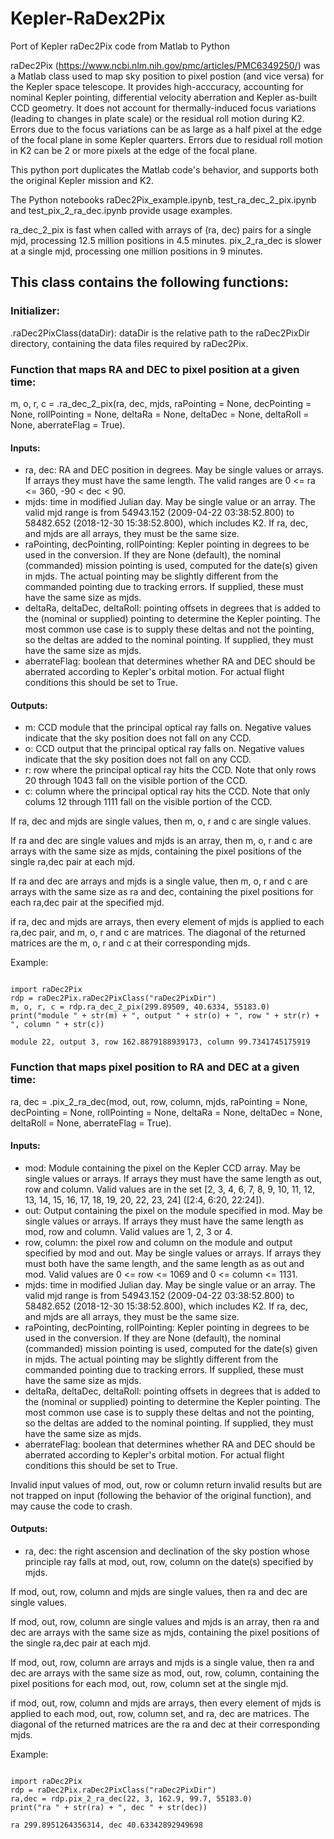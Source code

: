 # Kepler-RaDex2Pix
 Port of Kepler raDec2Pix code from Matlab to Python

raDec2Pix (https://www.ncbi.nlm.nih.gov/pmc/articles/PMC6349250/) was a Matlab class used to map sky position to pixel postion (and vice versa) for the Kepler space telescope.  It provides high-acccuracy, accounting for nominal Kepler pointing, differential velocity aberration and Kepler as-built CCD geometry.  It does not account for thermally-induced focus variations (leading to changes in plate scale) or the residual roll motion during K2.  Errors due to the focus variations can be as large as a half pixel at the edge of the focal plane in some Kepler quarters.  Errors due to residual roll motion in K2 can be 2 or more pixels at the edge of the focal plane.

This python port duplicates the Matlab code's behavior, and supports both the original Kepler mission and K2.  

The Python notebooks raDec2Pix_example.ipynb, test_ra_dec_2_pix.ipynb and test_pix_2_ra_dec.ipynb provide usage examples.

ra_dec_2_pix is fast when called with arrays of (ra, dec) pairs for a single mjd, processing 12.5 million positions in 4.5 minutes.  pix_2_ra_dec is slower at a single mjd, processing one million positions in 9 minutes.

## This class contains the following functions:

### Initializer:

.raDec2PixClass(dataDir): dataDir is the relative path to the raDec2PixDir directory, containing the data files required by raDec2Pix.

### Function that maps RA and DEC to pixel position at a given time:

m, o, r, c = .ra_dec_2_pix(ra, dec, mjds, raPointing = None, decPointing = None, rollPointing = None, deltaRa = None, deltaDec = None, deltaRoll = None, aberrateFlag = True).  

#### Inputs: 
- ra, dec: RA and DEC position in degrees.  May be single values or arrays.  If arrays they must have the same length.  The valid ranges are 0 <= ra <= 360, -90 < dec < 90.
- mjds: time in modified Julian day.  May be single value or an array.  The valid mjd range is from 54943.152 (2009-04-22 03:38:52.800) to 58482.652 (2018-12-30 15:38:52.800), which includes K2.
If ra, dec, and mjds are all arrays, they must be the same size.
- raPointing, decPointing, rollPointing: Kepler pointing in degrees to be used in the conversion.  If they are None (default), the nominal (commanded) mission pointing is used, computed for the date(s) given in mjds. The actual pointing may be slightly different from the commanded pointing due to tracking errors. If supplied, these must have the same size as mjds. 
- deltaRa, deltaDec, deltaRoll: pointing offsets in degrees that is added to the (nominal or supplied) pointing to determine the Kepler pointing.  The most common use case is to supply these deltas and not the pointing, so the deltas are added to the nominal pointing. If supplied, they must have the same size as mjds.
- aberrateFlag: boolean that determines whether RA and DEC should be aberrated according to Kepler's orbital motion.  For actual flight conditions this should be set to True.

#### Outputs:
- m: CCD module that the principal optical ray falls on. Negative values indicate that the sky position does not fall on any CCD.
- o: CCD output that the principal optical ray falls on. Negative values indicate that the sky position does not fall on any CCD.
- r: row where the principal optical ray hits the CCD. Note that only rows 20 through 1043 fall on the visible portion of the CCD.
- c: column where the principal optical ray hits the CCD. Note that only colums 12 through 1111 fall on the visible portion of the CCD.

If ra, dec and mjds are single values, then m, o, r and c are single values.

If ra and dec are single values and mjds is an array, then m, o, r and c are arrays with the same size as mjds, containing the pixel positions of the single ra,dec pair at each mjd.

If ra and dec are arrays and mjds is a single value, then m, o, r and c are arrays with the same size as ra and dec, containing the pixel positions for each ra,dec pair at the specified mjd.

if ra, dec and mjds are arrays, then every element of mjds is applied to each ra,dec pair, and m, o, r and c are matrices.  The diagonal of the returned matrices are the m, o, r and c at their corresponding mjds.

Example:
<pre><code>
import raDec2Pix
rdp = raDec2Pix.raDec2PixClass("raDec2PixDir")
m, o, r, c = rdp.ra_dec_2_pix(299.89509, 40.6334, 55183.0)
print("module " + str(m) + ", output " + str(o) + ", row " + str(r) + ", column " + str(c))

module 22, output 3, row 162.8879188939173, column 99.7341745175919
</code></pre>

### Function that maps pixel position to RA and DEC at a given time:

ra, dec = .pix_2_ra_dec(mod, out, row, column, mjds, raPointing = None, decPointing = None, rollPointing = None, deltaRa = None, deltaDec = None, deltaRoll = None, aberrateFlag = True).  

#### Inputs: 
- mod: Module containing the pixel on the Kepler CCD array.  May be single values or arrays.  If arrays they must have the same length as out, row and column.  Valid values are in the set [2, 3, 4, 6, 7, 8, 9, 10, 11, 12, 13, 14, 15, 16, 17, 18, 19, 20, 22, 23, 24] ([2:4, 6:20, 22:24]). 
- out: Output containing the pixel on the module specified in mod.  May be single values or arrays.  If arrays they must have the same length as mod, row and column.  Valid values are 1, 2, 3 or 4.
- row, column: the pixel row and column on the module and output specified by mod and out.  May be single values or arrays.  If arrays they must both have the same length, and the same length as as out and mod.  Valid values are 0 <= row <= 1069 and 0 <= column <= 1131.
- mjds: time in modified Julian day.  May be single value or an array.  The valid mjd range is from 54943.152 (2009-04-22 03:38:52.800) to 58482.652 (2018-12-30 15:38:52.800), which includes K2.
If ra, dec, and mjds are all arrays, they must be the same size.
- raPointing, decPointing, rollPointing: Kepler pointing in degrees to be used in the conversion.  If they are None (default), the nominal (commanded) mission pointing is used, computed for the date(s) given in mjds. The actual pointing may be slightly different from the commanded pointing due to tracking errors. If supplied, these must have the same size as mjds. 
- deltaRa, deltaDec, deltaRoll: pointing offsets in degrees that is added to the (nominal or supplied) pointing to determine the Kepler pointing.  The most common use case is to supply these deltas and not the pointing, so the deltas are added to the nominal pointing. If supplied, they must have the same size as mjds.
- aberrateFlag: boolean that determines whether RA and DEC should be aberrated according to Kepler's orbital motion.  For actual flight conditions this should be set to True.

Invalid input values of mod, out, row or column return invalid results but are not trapped on input (following the behavior of the original function), and may cause the code to crash.  

#### Outputs:
- ra, dec: the right ascension and declination of the sky postion whose principle ray falls at mod, out, row, column on the date(s) specified by mjds.

If mod, out, row, column and mjds are single values, then ra and dec are single values.

If mod, out, row, column are single values and mjds is an array, then ra and dec are arrays with the same size as mjds, containing the pixel positions of the single ra,dec pair at each mjd.

If mod, out, row, column are arrays and mjds is a single value, then ra and dec are arrays with the same size as mod, out, row, column, containing the pixel positions for each mod, out, row, column set at the single mjd.

if mod, out, row, column and mjds are arrays, then every element of mjds is applied to each mod, out, row, column set, and ra, dec are matrices.  The diagonal of the returned matrices are the ra and dec at their corresponding mjds.

Example:
<pre><code>
import raDec2Pix
rdp = raDec2Pix.raDec2PixClass("raDec2PixDir")
ra,dec = rdp.pix_2_ra_dec(22, 3, 162.9, 99.7, 55183.0)
print("ra " + str(ra) + ", dec " + str(dec))

ra 299.8951264356314, dec 40.63342892949698
</code></pre>

